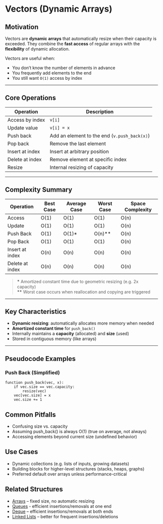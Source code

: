 # Vectors (Dynamic Arrays)

## Motivation

Vectors are **dynamic arrays** that automatically resize when their capacity is exceeded. They combine the **fast access** of regular arrays with the **flexibility** of dynamic allocation.

Vectors are useful when:
- You don’t know the number of elements in advance
- You frequently add elements to the end
- You still want `O(1)` access by index

---

## Core Operations

| Operation        | Description                                  |
|------------------|----------------------------------------------|
| Access by index  | `v[i]`                                       |
| Update value     | `v[i] = x`                                   |
| Push back        | Add an element to the end (`v.push_back(x)`) |
| Pop back         | Remove the last element                      |
| Insert at index  | Insert at arbitrary position                 |
| Delete at index  | Remove element at specific index             |
| Resize           | Internal resizing of capacity                |

---

## Complexity Summary

| Operation       | Best Case | Average Case | Worst Case | Space Complexity |
|-----------------|-----------|--------------|------------|------------------|
| Access          | O(1)      | O(1)         | O(1)       | O(n)             |
| Update          | O(1)      | O(1)         | O(1)       | O(n)             |
| Push Back       | O(1)      | O(1)*        | O(n)**     | O(n)             |
| Pop Back        | O(1)      | O(1)         | O(1)       | O(n)             |
| Insert at index | O(n)      | O(n)         | O(n)       | O(n)             |
| Delete at index | O(n)      | O(n)         | O(n)       | O(n)             |

> **\*** Amortized constant time due to geometric resizing (e.g. 2x capacity)  
> **\*\*** Worst case occurs when reallocation and copying are triggered

---

## Key Characteristics

- **Dynamic resizing**: automatically allocates more memory when needed
- **Amortized constant time** for `push_back()`
- Internally maintains a **capacity** (allocated) and **size** (used)
- Stored in contiguous memory (like arrays)

---

## Pseudocode Examples

### Push Back (Simplified)

```pseudo
function push_back(vec, x):
    if vec.size == vec.capacity:
        resize(vec)
    vec[vec.size] = x
    vec.size += 1
```

## Common Pitfalls
- Confusing size vs. capacity
- Assuming push_back() is always O(1) (true on average, not always)
- Accessing elements beyond current size (undefined behavior)

## Use Cases
- Dynamic collections (e.g. lists of inputs, growing datasets)
- Building blocks for higher-level structures (stacks, heaps, graphs)
- Preferred default over arrays unless performance-critical

## Related Structures
- [Arrays](01_Arrays.md) – fixed size, no automatic resizing
- [Queues](04_Queues.md) - efficient insertions/removals at one end
- [Deque](05_Deque.md) – efficient insertions/removals at both ends
- [Linked Lists](06_SinglyLinkedLists.md) – better for frequent insertions/deletions

